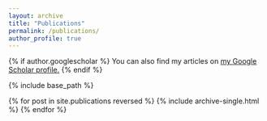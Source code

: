 ```yaml
---
layout: archive
title: "Publications"
permalink: /publications/
author_profile: true
---
```


{% if author.googlescholar %}
  You can also find my articles on <u><a href="{{author.googlescholar}}">my Google Scholar profile</a>.</u>
{% endif %}

<!-- You can also find my articles on my Google Scholar [profile](https://scholar.google.co.uk/citations?user=Ik1KLekAAAAJ&hl=en) -->


{% include base_path %}

{% for post in site.publications reversed %}
  {% include archive-single.html %}
{% endfor %}
